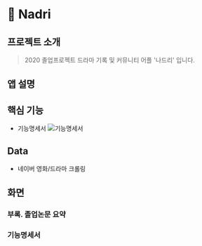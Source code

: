 # :movie_camera: Nadri


## 프로젝트 소개 
>2020 졸업프로젝트 드라마 기록 및 커뮤니티 어플 '나드리' 입니다.


## 앱 설명



## 핵심 기능
- 기능명세서
![기능명세서](https://github.com/chickenugget0218/drama2020/assets/52038435/91703212-2f73-4ffc-84f4-ee1f64de175d)


## Data
- 네이버 영화/드라마 크롤링

## 화면


### 부록. 졸업논문 요약
### 기능명세서
